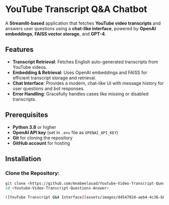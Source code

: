 # YouTube Transcript Q&A Chatbot

A **Streamlit-based** application that fetches **YouTube video transcripts** and answers user questions using a **chat-like interface**, powered by **OpenAI embeddings**, **FAISS vector storage**, and **GPT-4**.

## Features

- **Transcript Retrieval**: Fetches English auto-generated transcripts from YouTube videos.
- **Embedding & Retrieval**: Uses OpenAI embeddings and FAISS for efficient transcript storage and retrieval.
- **Chat Interface**: Provides a modern, chat-like UI with message history for user questions and bot responses.
- **Error Handling**: Gracefully handles cases like missing or disabled transcripts.

## Prerequisites

- **Python 3.8** or higher
- **OpenAI API key** (set in `.env` file as `OPENAI_API_KEY`)
- **Git** for cloning the repository
- **GitHub account** for hosting

## Installation

### Clone the Repository:

```bash
git clone <https://github.com/mnabeelasad/Youtube-Video-Transcript-Questions-Answer.git>
cd <Youtube-Video-Transcript-Questions-Answer>

![YouTube Transcript Q&A Interface](assets/images/d454702d-aeb4-4c36-b8cc-54300be2c80e.png)

